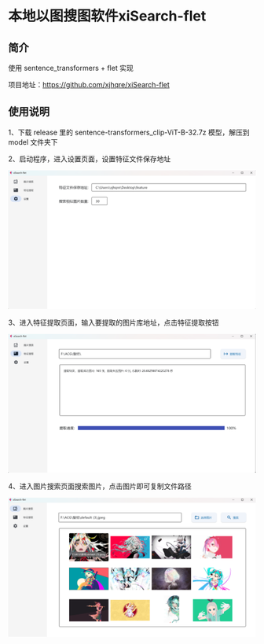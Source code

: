 # 本地以图搜图软件xiSearch-flet

## 简介

使用 sentence_transformers + flet 实现

项目地址：https://github.com/xjhqre/xiSearch-flet



## 使用说明

1、下载 release 里的 sentence-transformers_clip-ViT-B-32.7z 模型，解压到 model 文件夹下

2、启动程序，进入设置页面，设置特征文件保存地址

![image-20230811145610238](README.assets/image-20230811145610238.png)

3、进入特征提取页面，输入要提取的图片库地址，点击特征提取按钮

![image-20230811165229261](README.assets/image-20230811165229261.png)

4、进入图片搜索页面搜索图片，点击图片即可复制文件路径

![image-20230811150235958](README.assets/image-20230811150235958.png)